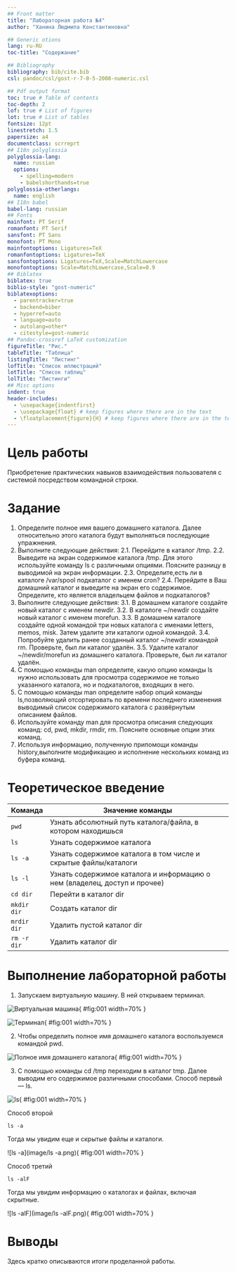 ```yaml
---
## Front matter
title: "Лабораторная работа №4"
author: "Ханина Людмила Константиновна"

## Generic otions
lang: ru-RU
toc-title: "Содержание"

## Bibliography
bibliography: bib/cite.bib
csl: pandoc/csl/gost-r-7-0-5-2008-numeric.csl

## Pdf output format
toc: true # Table of contents
toc-depth: 2
lof: true # List of figures
lot: true # List of tables
fontsize: 12pt
linestretch: 1.5
papersize: a4
documentclass: scrreprt
## I18n polyglossia
polyglossia-lang:
  name: russian
  options:
	- spelling=modern
	- babelshorthands=true
polyglossia-otherlangs:
  name: english
## I18n babel
babel-lang: russian
## Fonts
mainfont: PT Serif
romanfont: PT Serif
sansfont: PT Sans
monofont: PT Mono
mainfontoptions: Ligatures=TeX
romanfontoptions: Ligatures=TeX
sansfontoptions: Ligatures=TeX,Scale=MatchLowercase
monofontoptions: Scale=MatchLowercase,Scale=0.9
## Biblatex
biblatex: true
biblio-style: "gost-numeric"
biblatexoptions:
  - parentracker=true
  - backend=biber
  - hyperref=auto
  - language=auto
  - autolang=other*
  - citestyle=gost-numeric
## Pandoc-crossref LaTeX customization
figureTitle: "Рис."
tableTitle: "Таблица"
listingTitle: "Листинг"
lofTitle: "Список иллюстраций"
lotTitle: "Список таблиц"
lolTitle: "Листинги"
## Misc options
indent: true
header-includes:
  - \usepackage{indentfirst}
  - \usepackage{float} # keep figures where there are in the text
  - \floatplacement{figure}{H} # keep figures where there are in the text
---
```


# Цель работы

Приобретение практических навыков взаимодействия пользователя с системой посредством командной строки.

# Задание

1. Определите полное имя вашего домашнего каталога. Далее относительно этого каталога будут выполняться последующие упражнения.
2. Выполните следующие действия:
2.1. Перейдите в каталог /tmp.
2.2. Выведите на экран содержимое каталога /tmp. Для этого используйте команду ls с различными опциями. Поясните разницу в выводимой на экран информации.
2.3. Определите,есть ли в каталоге /var/spool подкаталог с именем cron?
2.4. Перейдите в Ваш домашний каталог и выведите на экран его содержимое. Определите, кто является владельцем файлов и подкаталогов?
3. Выполните следующие действия:
3.1. В домашнем каталоге создайте новый каталог с именем newdir.
3.2. В каталоге ~/newdir создайте новый каталог с именем morefun.
3.3. В домашнем каталоге создайте одной командой три новых каталога с именами letters, memos, misk. Затем удалите эти каталоги одной командой.
3.4. Попробуйте удалить ранее созданный каталог ~/newdir командой rm. Проверьте, был ли каталог удалён.
3.5. Удалите каталог ~/newdir/morefun из домашнего каталога. Проверьте, был ли каталог удалён.
4. С помощью команды man определите, какую опцию команды ls нужно использовать для просмотра содержимое не только указанного каталога, но и подкаталогов, входящих в него.
5. С помощью команды man определите набор опций команды ls,позволяющий отсортировать по времени последнего изменения выводимый список содержимого каталога с развёрнутым описанием файлов.
6. Используйте команду man для просмотра описания следующих команд: cd, pwd, mkdir, rmdir, rm. Поясните основные опции этих команд.
7. Используя информацию, полученную припомощи команды history,выполните модификацию и исполнение нескольких команд из буфера команд.

# Теоретическое введение

| Команда | Значение команды                                                                                                        |
|--------------|----------------------------------------------------------------------------------------------------------------------------|
| `pwd`          | Узнать абсолютный путь каталога/файла, в котором находишься      |
| `ls`      |   Узнать содержимое каталога   |
| `ls -a`       | Узнать содержимое каталога в том числе и скрытые файлы/каталоги     |
| `ls -l`      | Узнать содержимое каталога и информацию о нем (владелец, доступ и прочее) |
| `cd dir`     | Перейти в каталог dir   |
| `mkdir dir`      | Создать каталог dir    |
| `mrdir dir`       | Удалить пустой каталог dir       |
| `rm -r dir`       | Удалить каталог dir         |

# Выполнение лабораторной работы

1. Запускаем виртуальную машину. В ней открываем терминал.

![Виртуальная машина](image/1.png){ #fig:001 width=70% }

![Терминал](image/2.png){ #fig:001 width=70% }

2. Чтобы определить полное имя домашнего каталога воспользуемся командой pwd. 

![Полное имя домашнего каталога](image/3.png){ #fig:001 width=70% }

3. С помощью команды cd /tmp переходим в каталог tmp. Далее выводим его содержимое различными способами. Способ первый — ls. 

![ls](image/ls.png){ #fig:001 width=70% }

Способ второй
```
ls -a
```
Тогда мы увидим еще и скрытые файлы и каталоги. 

![ls -a](image/ls -a.png){ #fig:001 width=70% }

Способ третий
```
ls -alF
```
Тогда мы увидим информацию о каталогах и файлах, включая скрытные. 

![ls -alF](image/ls -alF.png){ #fig:001 width=70% }

# Выводы

Здесь кратко описываются итоги проделанной работы.

